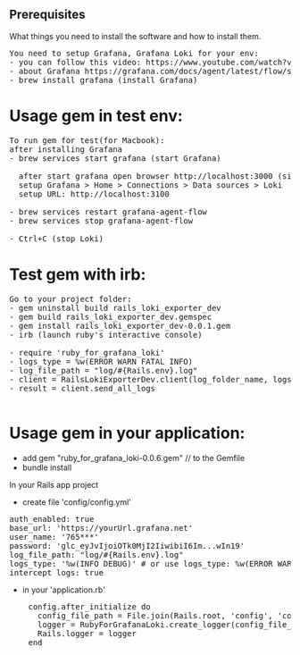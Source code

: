
## Prerequisites

What things you need to install the software and how to install them.

<pre>
You need to setup Grafana, Grafana Loki for your env: 
- you can follow this video: https://www.youtube.com/watch?v=0B-yQdSXFJE
- about Grafana https://grafana.com/docs/agent/latest/flow/setup/start-agent/
- brew install grafana (install Grafana) 
</pre>

# Usage gem in test env:
<pre>
To run gem for test(for Macbook):
after installing Grafana
- brew services start grafana (start Grafana)

  after start grafana open browser http://localhost:3000 (sighIn with login: admin, password: admin.)
  setup Grafana > Home > Connections > Data sources > Loki
  setup URL: http://localhost:3100

- brew services restart grafana-agent-flow                         // restart Grafana
- brew services stop grafana-agent-flow                            // stop Grafana

- Ctrl+C (stop Loki)                                               // stop Grafana Loki
</pre>

# Test gem with irb:
<pre>
Go to your project folder:
- gem uninstall build rails_loki_exporter_dev                       // if you install gem before
- gem build rails_loki_exporter_dev.gemspec
- gem install rails_loki_exporter_dev-0.0.1.gem
- irb (launch ruby's interactive console)

- require 'ruby_for_grafana_loki'
- logs_type = %w(ERROR WARN FATAL INFO)                             // use custom logs type: ERROR, WARN, FATAL, INFO, DEBUG
- log_file_path = "log/#{Rails.env}.log"                            // your path to *.log
- client = RailsLokiExporterDev.client(log_folder_name, logs_type)  // create client
- result = client.send_all_logs

</pre>

# Usage gem in your application:
 - add gem "ruby_for_grafana_loki-0.0.6.gem"                        // to the Gemfile
 - bundle install

In your Rails app project 
- create file 'config/config.yml'

<pre>
auth_enabled: true 
base_url: 'https://yourUrl.grafana.net'
user_name: '765***'
password: 'glc_eyJvIjoiOTk0MjI2IiwibiI6Im...wIn19'
log_file_path: "log/#{Rails.env}.log"
logs_type: '%w(INFO DEBUG)' # or use logs_type: %w(ERROR WARN FATAL INFO DEBUG)
intercept_logs: true
</pre>

- in your 'application.rb'
<pre>
    config.after_initialize do
      config_file_path = File.join(Rails.root, 'config', 'config.yml')   // path to your created config.yml
      logger = RubyForGrafanaLoki.create_logger(config_file_path)
      Rails.logger = logger
    end
</pre>
